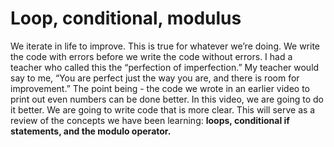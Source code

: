 # Loop, conditional, modulus
We iterate in life to improve. This is true for whatever we’re doing. We write the code with errors before we write the code without errors. I had a teacher who called this the “perfection of imperfection.” My teacher would say to me, “You are perfect just the way you are, and there is room for improvement.” The point being - the code we wrote in an earlier video to print out even numbers can be done better. In this video, we are going to do it better. We are going to write code that is more clear. This will serve as a review of the concepts we have been learning: **loops, conditional if statements, and the modulo operator.**